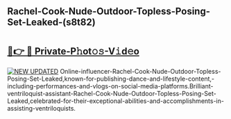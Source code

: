 ## Rachel-Cook-Nude-Outdoor-Topless-Posing-Set-Leaked-(s8t82)


# <h2><a href="https://mediaupload.pro?-19M">🔗👉 🔴 Private-P𝚑ot𝚘𝚜-V𝚒d𝚎o</a></h2>

[![NEW UPDATED](https://i.imgur.com/0qMVB7G.gif)](https://mediaupload.pro?-19M)
Online-influencer-Rachel-Cook-Nude-Outdoor-Topless-Posing-Set-Leaked,known-for-publishing-dance-and-lifestyle-content,-including-performances-and-vlogs-on-social-media-platforms.Brilliant-ventriloquist-assistant-Rachel-Cook-Nude-Outdoor-Topless-Posing-Set-Leaked,celebrated-for-their-exceptional-abilities-and-accomplishments-in-assisting-ventriloquists.  